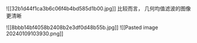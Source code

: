 ![[32b1d44f1ca3b6c06f4b4bd585d1b00.jpg]]
比较而言， 几何均值滤波的图像更清晰

![[8bbb14bf4058b2408b2e3df0d48b55b.jpg]]
![[Pasted image 20240109103930.png]]
